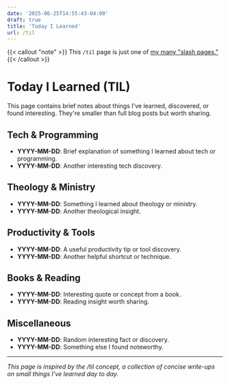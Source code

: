 ```yaml
---
date: '2025-06-25T14:55:43-04:00'
draft: true
title: 'Today I Learned'
url: /til
---
```

{{< callout "note" >}}
This `/til` page is just one of [my many "slash pages."](/slashes)
{{< /callout >}}

# Today I Learned (TIL)

This page contains brief notes about things I've learned, discovered, or found interesting. They're smaller than full blog posts but worth sharing.

## Tech & Programming

- **YYYY-MM-DD**: Brief explanation of something I learned about tech or programming.
- **YYYY-MM-DD**: Another interesting tech discovery.

## Theology & Ministry

- **YYYY-MM-DD**: Something I learned about theology or ministry.
- **YYYY-MM-DD**: Another theological insight.

## Productivity & Tools

- **YYYY-MM-DD**: A useful productivity tip or tool discovery.
- **YYYY-MM-DD**: Another helpful shortcut or technique.

## Books & Reading

- **YYYY-MM-DD**: Interesting quote or concept from a book.
- **YYYY-MM-DD**: Reading insight worth sharing.

## Miscellaneous 

- **YYYY-MM-DD**: Random interesting fact or discovery.
- **YYYY-MM-DD**: Something else I found noteworthy.

---

*This page is inspired by the /til concept, a collection of concise write-ups on small things I've learned day to day.*
